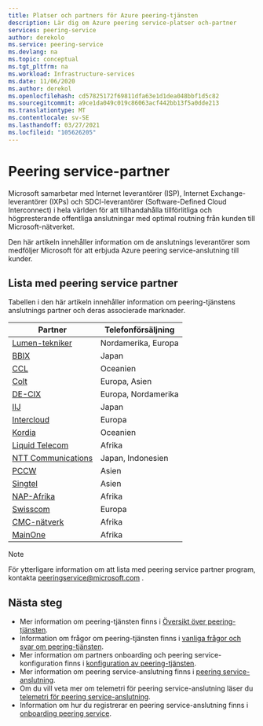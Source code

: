 ```yaml
---
title: Platser och partners för Azure peering-tjänsten
description: Lär dig om Azure peering service-platser och-partner
services: peering-service
author: derekolo
ms.service: peering-service
ms.devlang: na
ms.topic: conceptual
ms.tgt_pltfrm: na
ms.workload: Infrastructure-services
ms.date: 11/06/2020
ms.author: derekol
ms.openlocfilehash: cd57825172f69811dfa63e1d1dea048bbf1d5c82
ms.sourcegitcommit: a9ce1da049c019c86063acf442bb13f5a0dde213
ms.translationtype: MT
ms.contentlocale: sv-SE
ms.lasthandoff: 03/27/2021
ms.locfileid: "105626205"
---
```

# <a name="peering-service-partners"></a>Peering service-partner

Microsoft samarbetar med Internet leverantörer (ISP), Internet Exchange-leverantörer (IXPs) och SDCI-leverantörer (Software-Defined Cloud Interconnect) i hela världen för att tillhandahålla tillförlitliga och högpresterande offentliga anslutningar med optimal routning från kunden till Microsoft-nätverket.

Den här artikeln innehåller information om de anslutnings leverantörer som medföljer Microsoft för att erbjuda Azure peering service-anslutning till kunder.


## <a name="peering-service-partners-list"></a>Lista med peering service partner

Tabellen i den här artikeln innehåller information om peering-tjänstens anslutnings partner och deras associerade marknader.

| **Partner** | **Telefonförsäljning**|
|-----------|---------|
| [Lumen-tekniker](https://www.ctl.io/microsoft-azure-peering-services/) |Nordamerika, Europa|
| [BBIX](https://www.bbix.net/en/service/) |Japan |
| [CCL](https://concepts.co.nz/news/general-news/) |Oceanien |
| [Colt](https://www.colt.net/why-colt/strategic-alliances/microsoft-partnership/)|Europa, Asien|
| [DE-CIX](https://www.de-cix.net/microsoft)|Europa, Nordamerika |
| [IIJ](https://www.iij.ad.jp/en/) | Japan |
| [Intercloud](https://intercloud.com/microsoft-saas-applications/)|Europa  |
| [Kordia](https://www.kordia.co.nz/cloudconnect) |Oceanien  |
| [Liquid Telecom](https://liquidcloud.africa/keep-expanding-365-direct/) | Afrika  |
| [NTT Communications](https://www.ntt.com/en/services/network/software-defined-network.html) | Japan, Indonesien |
| [PCCW](https://www.pccwglobal.com/en/enterprise/products/network/ep-global-internet-access) |Asien |
| [Singtel](https://www.singtel.com/business/campaign/singnet-cloud-connect-microsoft-direct) |Asien |
| [NAP-Afrika](https://www.napafrica.net/technical/microsoft-azure-peering-service/) |Afrika|
| [Swisscom](https://www.swisscom.ch/en/business/enterprise/offer/wireline/ip-plus.html) |Europa|
| [CMC-nätverk](https://www.cmcnetworks.net/products/microsoft-azure-peering-services.html) |Afrika|
| [MainOne](https://www.mainone.net/connectivity-services/microsoft-azure-peering-service/) |Afrika|

> [!NOTE]
>För ytterligare information om att lista med peering service partner program, kontakta peeringservice@microsoft.com .
>

## <a name="next-steps"></a>Nästa steg

- Mer information om peering-tjänsten finns i [Översikt över peering-tjänsten](about.md).
- Information om frågor om peering-tjänsten finns i [vanliga frågor och svar om peering-tjänsten](faq.md).
- Mer information om partners onboarding och peering service-konfiguration finns i [konfiguration av peering-tjänsten](connection.md).
- Mer information om peering service-anslutning finns i [peering service-anslutning](connection.md).
- Om du vill veta mer om telemetri för peering service-anslutning läser du [telemetri för peering service-anslutning](connection-telemetry.md).
- Information om hur du registrerar en peering service-anslutning finns i [onboarding peering service](onboarding-model.md).
